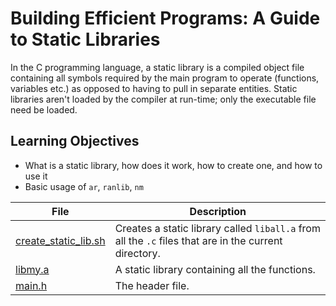 # Building Efficient Programs: A Guide to Static Libraries
  In the C programming language, a static library is a compiled object file containing all symbols required by the main program to operate (functions, variables etc.) as opposed to having to pull in separate entities. Static libraries aren't loaded by the compiler at run-time; only the executable file need be loaded.
## Learning Objectives
* What is a static library, how does it work, how to create one, and how to use it
* Basic usage of ``ar``, ``ranlib``, ``nm``


| File      | Description |
| ----------- | ----------- |
| [create_static_lib.sh](https://github.com/Matsadura/alx-low_level_programming/blob/master/0x09-static_libraries/create_static_lib.sh) | Creates a static library called ``liball.a`` from all the ``.c`` files that are in the current directory. |
| [libmy.a](https://github.com/Matsadura/alx-low_level_programming/blob/master/0x09-static_libraries/libmy.a) | A static library containing all the functions. |
| [main.h](https://github.com/Matsadura/alx-low_level_programming/blob/master/0x09-static_libraries/main.h) | The header file. |
